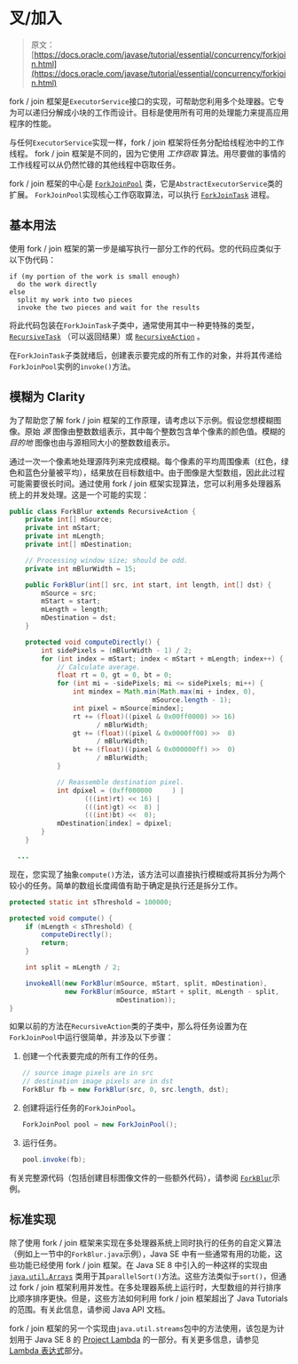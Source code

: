 # 叉/加入

> 原文： [https://docs.oracle.com/javase/tutorial/essential/concurrency/forkjoin.html](https://docs.oracle.com/javase/tutorial/essential/concurrency/forkjoin.html)

fork / join 框架是`ExecutorService`接口的实现，可帮助您利用多个处理器。它专为可以递归分解成小块的工作而设计。目标是使用所有可用的处理能力来提高应用程序的性能。

与任何`ExecutorService`实现一样，fork / join 框架将任务分配给线程池中的工作线程。 fork / join 框架是不同的，因为它使用 _工作窃取_ 算法。用尽要做的事情的工作线程可以从仍然忙碌的其他线程中窃取任务。

fork / join 框架的中心是 [`ForkJoinPool`](https://docs.oracle.com/javase/8/docs/api/java/util/concurrent/ForkJoinPool.html) 类，它是`AbstractExecutorService`类的扩展。 `ForkJoinPool`实现核心工作窃取算法，可以执行 [`ForkJoinTask`](https://docs.oracle.com/javase/8/docs/api/java/util/concurrent/ForkJoinTask.html) 进程。

## 基本用法

使用 fork / join 框架的第一步是编写执行一部分工作的代码。您的代码应类似于以下伪代码：

```
if (my portion of the work is small enough)
  do the work directly
else
  split my work into two pieces
  invoke the two pieces and wait for the results
```

将此代码包装在`ForkJoinTask`子类中，通常使用其中一种更特殊的类型， [`RecursiveTask`](https://docs.oracle.com/javase/8/docs/api/java/util/concurrent/RecursiveTask.html) （可以返回结果）或 [`RecursiveAction`](https://docs.oracle.com/javase/8/docs/api/java/util/concurrent/RecursiveAction.html) 。

在`ForkJoinTask`子类就绪后，创建表示要完成的所有工作的对象，并将其传递给`ForkJoinPool`实例的`invoke()`方法。

## 模糊为 Clarity

为了帮助您了解 fork / join 框架的工作原理，请考虑以下示例。假设您想模糊图像。原始 _源_ 图像由整数数组表示，其中每个整数包含单个像素的颜色值。模糊的 _目的地_ 图像也由与源相同大小的整数数组表示。

通过一次一个像素地处理源阵列来完成模糊。每个像素的平均周围像素（红色，绿色和蓝色分量被平均），结果放在目标数组中。由于图像是大型数组，因此此过程可能需要很长时间。通过使用 fork / join 框架实现算法，您可以利用多处理器系统上的并发处理。这是一个可能的实现：

```java
public class ForkBlur extends RecursiveAction {
    private int[] mSource;
    private int mStart;
    private int mLength;
    private int[] mDestination;

    // Processing window size; should be odd.
    private int mBlurWidth = 15;

    public ForkBlur(int[] src, int start, int length, int[] dst) {
        mSource = src;
        mStart = start;
        mLength = length;
        mDestination = dst;
    }

    protected void computeDirectly() {
        int sidePixels = (mBlurWidth - 1) / 2;
        for (int index = mStart; index < mStart + mLength; index++) {
            // Calculate average.
            float rt = 0, gt = 0, bt = 0;
            for (int mi = -sidePixels; mi <= sidePixels; mi++) {
                int mindex = Math.min(Math.max(mi + index, 0),
                                    mSource.length - 1);
                int pixel = mSource[mindex];
                rt += (float)((pixel & 0x00ff0000) >> 16)
                      / mBlurWidth;
                gt += (float)((pixel & 0x0000ff00) >>  8)
                      / mBlurWidth;
                bt += (float)((pixel & 0x000000ff) >>  0)
                      / mBlurWidth;
            }

            // Reassemble destination pixel.
            int dpixel = (0xff000000     ) |
                   (((int)rt) << 16) |
                   (((int)gt) <<  8) |
                   (((int)bt) <<  0);
            mDestination[index] = dpixel;
        }
    }

  ...
```

现在，您实现了抽象`compute()`方法，该方法可以直接执行模糊或将其拆分为两个较小的任务。简单的数组长度阈值有助于确定是执行还是拆分工作。

```java
protected static int sThreshold = 100000;

protected void compute() {
    if (mLength < sThreshold) {
        computeDirectly();
        return;
    }

    int split = mLength / 2;

    invokeAll(new ForkBlur(mSource, mStart, split, mDestination),
              new ForkBlur(mSource, mStart + split, mLength - split,
                           mDestination));
}
```

如果以前的方法在`RecursiveAction`类的子类中，那么将任务设置为在`ForkJoinPool`中运行很简单，并涉及以下步骤：

1.  创建一个代表要完成的所有工作的任务。

    ```java
    // source image pixels are in src
    // destination image pixels are in dst
    ForkBlur fb = new ForkBlur(src, 0, src.length, dst);
    ```

2.  创建将运行任务的`ForkJoinPool`。

    ```java
    ForkJoinPool pool = new ForkJoinPool();
    ```

3.  运行任务。

    ```java
    pool.invoke(fb);
    ```

有关完整源代码（包括创建目标图像文件的一些额外代码），请参阅 [``ForkBlur``](examples/ForkBlur.java)示例。

## 标准实现

除了使用 fork / join 框架来实现在多处理器系统上同时执行的任务的自定义算法（例如上一节中的`ForkBlur.java`示例），Java SE 中有一些通常有用的功能，这些功能已经使用 fork / join 框架。在 Java SE 8 中引入的一种这样的实现由 [`java.util.Arrays`](https://docs.oracle.com/javase/8/docs/api/java/util/Arrays.html) 类用于其`parallelSort()`方法。这些方法类似于`sort()`，但通过 fork / join 框架利用并发性。在多处理器系统上运行时，大型数组的并行排序比顺序排序更快。但是，这些方法如何利用 fork / join 框架超出了 Java Tutorials 的范围。有关此信息，请参阅 Java API 文档。

fork / join 框架的另一个实现由`java.util.streams`包中的方法使用，该包是为计划用于 Java SE 8 的 [Project Lambda](http://openjdk.java.net/projects/lambda/) 的一部分。有关更多信息，请参见 [Lambda 表达式](../../java/javaOO/lambdaexpressions.html)部分。